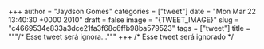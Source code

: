 
+++
author = "Jaydson Gomes"
categories = ["tweet"]
date = "Mon Mar 22 13:40:30 +0000 2010"
draft = false
image = "{TWEET_IMAGE}"
slug = "c4669534e833a3dce21fa3f68c6ffb98ba579523"
tags = ["tweet"]
title = """/* Esse tweet será ignora..."""
+++
/* Esse tweet será ignorado */
